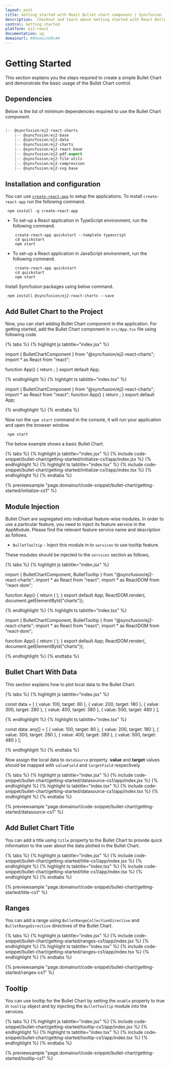 ```yaml
---
layout: post
title: Getting started with React Bullet chart component | Syncfusion
description:  Checkout and learn about Getting started with React Bullet chart component of Syncfusion Essential JS 2 and more details.
control: Getting started 
platform: ej2-react
documentation: ug
domainurl: ##DomainURL##
---
```


<!-- markdownlint-disable MD036 -->

# Getting Started

This section explains you the steps required to create a simple Bullet Chart and demonstrate the basic usage of the Bullet Chart control.

## Dependencies

Below is the list of minimum dependencies required to use the Bullet Chart component.

```javascript

|-- @syncfusion/ej2-react-charts
    |-- @syncfusion/ej2-base
    |-- @syncfusion/ej2-data
    |-- @syncfusion/ej2-charts
    |-- @syncfusion/ej2-react-base
    |-- @syncfusion/ej2-pdf-export
    |-- @syncfusion/ej2-file-utils
    |-- @syncfusion/ej2-compression
    |-- @syncfusion/ej2-svg-base
```

## Installation and configuration

You can use [`create-react-app`](https://github.com/facebookincubator/create-react-app) to setup the applications.
To install `create-react-app` run the following command.

   ```
    npm install -g create-react-app
   ```

* To set-up a React application in TypeScript environment, run the following command.

    ```
     create-react-app quickstart --template typescript
     cd quickstart
     npm start
   ```
* To set-up a React application in JavaScript environment, run the following command.
   ```
    create-react-app quickstart
    cd quickstart
    npm start
   ```

Install Syncfusion packages using below command.

  ```
   npm install @syncfusion/ej2-react-charts --save
  ```

## Add Bullet Chart to the Project

Now, you can start adding Bullet Chart component in the application.
For getting started, add the Bullet Chart component in `src/App.tsx` file using following code.

{% tabs %}
{% highlight js tabtitle="index.jsx" %}

import { BulletChartComponent } from "@syncfusion/ej2-react-charts";
import * as React from "react";

function App() {
    return <BulletChartComponent />;
}
export default App;

{% endhighlight %}
{% highlight ts tabtitle="index.tsx" %}

import { BulletChartComponent } from "@syncfusion/ej2-react-charts";
import * as React from "react";
function App() {
    return <BulletChartComponent />;
}
export default App;

{% endhighlight %}
{% endtabs %}

Now run the `npm start` command in the console, it will run your application and open the browser window.

   ``` 
    npm start
   ```

The below example shows a basic Bullet Chart.

{% tabs %}
{% highlight js tabtitle="index.jsx" %}
{% include code-snippet/bullet-chart/getting-started/initialize-cs1/app/index.jsx %}
{% endhighlight %}
{% highlight ts tabtitle="index.tsx" %}
{% include code-snippet/bullet-chart/getting-started/initialize-cs1/app/index.tsx %}
{% endhighlight %}
{% endtabs %}

 {% previewsample "page.domainurl/code-snippet/bullet-chart/getting-started/initialize-cs1" %}

## Module Injection

Bullet Chart are segregated into individual feature-wise modules. In order to use a particular feature, you need to inject its feature service in the AppModule. Please find the relevant feature service name and description as follows.

* `BulletTooltip` - Inject this module in to `services` to use tooltip feature.

These modules should be injected to the `services` section as follows,


{% tabs %}
{% highlight js tabtitle="index.jsx" %}

import { BulletChartComponent, BulletTooltip } from "@syncfusion/ej2-react-charts";
import * as React from "react";
import * as ReactDOM from "react-dom";

function App() {
    return (
      <BulletChartComponent id="bulletChart">
        <Inject services={[BulletTooltip]} />
      </BulletChartComponent>
    );
}
export default App;
ReactDOM.render(<App />, document.getElementById("charts"));

{% endhighlight %}
{% highlight ts tabtitle="index.tsx" %}

import { BulletChartComponent, BulletTooltip } from "@syncfusion/ej2-react-charts";
import * as React from "react";
import * as ReactDOM from "react-dom";

function App() {
    return (<BulletChartComponent id="bulletChart">
        <Inject services={[BulletTooltip]}/>
      </BulletChartComponent>);
}
export default App;
ReactDOM.render(<App />, document.getElementById("charts"));

{% endhighlight %}
{% endtabs %}


## Bullet Chart With Data

This section explains how to plot local data to the Bullet Chart.


{% tabs %}
{% highlight js tabtitle="index.jsx" %}

const data = [
    { value: 100, target: 80 },
    { value: 200, target: 180 },
    { value: 300, target: 280 },
    { value: 400, target: 380 },
    { value: 500, target: 480 }
];

{% endhighlight %}
{% highlight ts tabtitle="index.tsx" %}

const data: any[] = [
  { value: 100, target: 80 },
  { value: 200, target: 180 },
  { value: 300, target: 280 },
  { value: 400, target: 380 },
  { value: 500, target: 480 }
];

{% endhighlight %}
{% endtabs %}

Now assign the local data to `dataSource` property. **value** and **target** values should be mapped with `valueField` and `targetField` respectively.

{% tabs %}
{% highlight js tabtitle="index.jsx" %}
{% include code-snippet/bullet-chart/getting-started/datasource-cs1/app/index.jsx %}
{% endhighlight %}
{% highlight ts tabtitle="index.tsx" %}
{% include code-snippet/bullet-chart/getting-started/datasource-cs1/app/index.tsx %}
{% endhighlight %}
{% endtabs %}

 {% previewsample "page.domainurl/code-snippet/bullet-chart/getting-started/datasource-cs1" %}

## Add Bullet Chart Title

You can add a title using `title` property to the Bullet Chart to provide quick information to the user about the data plotted in the Bullet Chart.

{% tabs %}
{% highlight js tabtitle="index.jsx" %}
{% include code-snippet/bullet-chart/getting-started/title-cs1/app/index.jsx %}
{% endhighlight %}
{% highlight ts tabtitle="index.tsx" %}
{% include code-snippet/bullet-chart/getting-started/title-cs1/app/index.tsx %}
{% endhighlight %}
{% endtabs %}

 {% previewsample "page.domainurl/code-snippet/bullet-chart/getting-started/title-cs1" %}

## Ranges

You can add a range using `BulletRangeCollectionDirective` and `BulletRangeDirective` directives of the Bullet Chart.

{% tabs %}
{% highlight js tabtitle="index.jsx" %}
{% include code-snippet/bullet-chart/getting-started/ranges-cs1/app/index.jsx %}
{% endhighlight %}
{% highlight ts tabtitle="index.tsx" %}
{% include code-snippet/bullet-chart/getting-started/ranges-cs1/app/index.tsx %}
{% endhighlight %}
{% endtabs %}

 {% previewsample "page.domainurl/code-snippet/bullet-chart/getting-started/ranges-cs1" %}

## Tooltip

You can use tooltip for the Bullet Chart by setting the `enable` property to true in `tooltip` object and by injecting the `BulletTooltip` module into the services.

{% tabs %}
{% highlight js tabtitle="index.jsx" %}
{% include code-snippet/bullet-chart/getting-started/tooltip-cs1/app/index.jsx %}
{% endhighlight %}
{% highlight ts tabtitle="index.tsx" %}
{% include code-snippet/bullet-chart/getting-started/tooltip-cs1/app/index.tsx %}
{% endhighlight %}
{% endtabs %}

 {% previewsample "page.domainurl/code-snippet/bullet-chart/getting-started/tooltip-cs1" %}